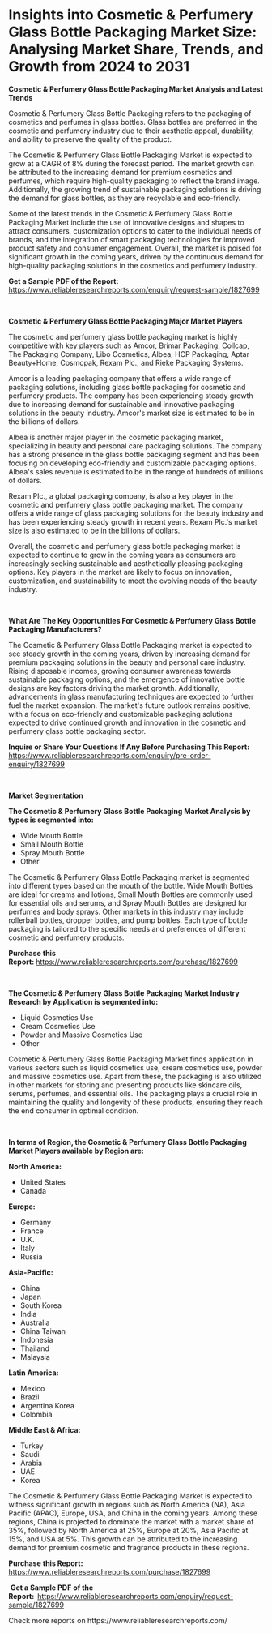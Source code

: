 <p><h1>Insights into Cosmetic & Perfumery Glass Bottle Packaging Market Size: Analysing Market Share, Trends, and Growth from 2024 to 2031</h1></p><p><strong>Cosmetic & Perfumery Glass Bottle Packaging Market Analysis and Latest Trends</strong></p>
<p><p>Cosmetic & Perfumery Glass Bottle Packaging refers to the packaging of cosmetics and perfumes in glass bottles. Glass bottles are preferred in the cosmetic and perfumery industry due to their aesthetic appeal, durability, and ability to preserve the quality of the product. </p><p>The Cosmetic & Perfumery Glass Bottle Packaging Market is expected to grow at a CAGR of 8% during the forecast period. The market growth can be attributed to the increasing demand for premium cosmetics and perfumes, which require high-quality packaging to reflect the brand image. Additionally, the growing trend of sustainable packaging solutions is driving the demand for glass bottles, as they are recyclable and eco-friendly.</p><p>Some of the latest trends in the Cosmetic & Perfumery Glass Bottle Packaging Market include the use of innovative designs and shapes to attract consumers, customization options to cater to the individual needs of brands, and the integration of smart packaging technologies for improved product safety and consumer engagement. Overall, the market is poised for significant growth in the coming years, driven by the continuous demand for high-quality packaging solutions in the cosmetics and perfumery industry.</p></p>
<p><strong>Get a Sample PDF of the Report:&nbsp;</strong> <a href="https://www.reliableresearchreports.com/enquiry/request-sample/1827699">https://www.reliableresearchreports.com/enquiry/request-sample/1827699</a></p>
<p>&nbsp;</p>
<p><strong>Cosmetic & Perfumery Glass Bottle Packaging Major Market Players</strong></p>
<p><p>The cosmetic and perfumery glass bottle packaging market is highly competitive with key players such as Amcor, Brimar Packaging, Collcap, The Packaging Company, Libo Cosmetics, Albea, HCP Packaging, Aptar Beauty+Home, Cosmopak, Rexam Plc., and Rieke Packaging Systems.</p><p>Amcor is a leading packaging company that offers a wide range of packaging solutions, including glass bottle packaging for cosmetic and perfumery products. The company has been experiencing steady growth due to increasing demand for sustainable and innovative packaging solutions in the beauty industry. Amcor's market size is estimated to be in the billions of dollars.</p><p>Albea is another major player in the cosmetic packaging market, specializing in beauty and personal care packaging solutions. The company has a strong presence in the glass bottle packaging segment and has been focusing on developing eco-friendly and customizable packaging options. Albea's sales revenue is estimated to be in the range of hundreds of millions of dollars.</p><p>Rexam Plc., a global packaging company, is also a key player in the cosmetic and perfumery glass bottle packaging market. The company offers a wide range of glass packaging solutions for the beauty industry and has been experiencing steady growth in recent years. Rexam Plc.'s market size is also estimated to be in the billions of dollars.</p><p>Overall, the cosmetic and perfumery glass bottle packaging market is expected to continue to grow in the coming years as consumers are increasingly seeking sustainable and aesthetically pleasing packaging options. Key players in the market are likely to focus on innovation, customization, and sustainability to meet the evolving needs of the beauty industry.</p></p>
<p>&nbsp;</p>
<p><strong>What Are The Key Opportunities For Cosmetic & Perfumery Glass Bottle Packaging Manufacturers?</strong></p>
<p><p>The Cosmetic & Perfumery Glass Bottle Packaging market is expected to see steady growth in the coming years, driven by increasing demand for premium packaging solutions in the beauty and personal care industry. Rising disposable incomes, growing consumer awareness towards sustainable packaging options, and the emergence of innovative bottle designs are key factors driving the market growth. Additionally, advancements in glass manufacturing techniques are expected to further fuel the market expansion. The market's future outlook remains positive, with a focus on eco-friendly and customizable packaging solutions expected to drive continued growth and innovation in the cosmetic and perfumery glass bottle packaging sector.</p></p>
<p><strong>Inquire or Share Your Questions If Any Before Purchasing This Report:</strong> <a href="https://www.reliableresearchreports.com/enquiry/pre-order-enquiry/1827699">https://www.reliableresearchreports.com/enquiry/pre-order-enquiry/1827699</a></p>
<p>&nbsp;</p>
<p><strong>Market Segmentation</strong></p>
<p><strong>The Cosmetic & Perfumery Glass Bottle Packaging Market Analysis by types is segmented into:</strong></p>
<p><ul><li>Wide Mouth Bottle</li><li>Small Mouth Bottle</li><li>Spray Mouth Bottle</li><li>Other</li></ul></p>
<p><p>The Cosmetic & Perfumery Glass Bottle Packaging market is segmented into different types based on the mouth of the bottle. Wide Mouth Bottles are ideal for creams and lotions, Small Mouth Bottles are commonly used for essential oils and serums, and Spray Mouth Bottles are designed for perfumes and body sprays. Other markets in this industry may include rollerball bottles, dropper bottles, and pump bottles. Each type of bottle packaging is tailored to the specific needs and preferences of different cosmetic and perfumery products.</p></p>
<p><strong>Purchase this Report:&nbsp;</strong><a href="https://www.reliableresearchreports.com/purchase/1827699">https://www.reliableresearchreports.com/purchase/1827699</a></p>
<p>&nbsp;</p>
<p><strong>The Cosmetic & Perfumery Glass Bottle Packaging Market Industry Research by Application is segmented into:</strong></p>
<p><ul><li>Liquid Cosmetics Use</li><li>Cream Cosmetics Use</li><li>Powder and Massive Cosmetics Use</li><li>Other</li></ul></p>
<p><p>Cosmetic & Perfumery Glass Bottle Packaging Market finds application in various sectors such as liquid cosmetics use, cream cosmetics use, powder and massive cosmetics use. Apart from these, the packaging is also utilized in other markets for storing and presenting products like skincare oils, serums, perfumes, and essential oils. The packaging plays a crucial role in maintaining the quality and longevity of these products, ensuring they reach the end consumer in optimal condition.</p></p>
<p>&nbsp;</p>
<p><strong>In terms of Region, the Cosmetic & Perfumery Glass Bottle Packaging Market Players available by Region are:</strong></p>
<p>
    <p> <strong> North America: </strong>
        <ul>
            <li>United States</li>
            <li>Canada</li>
        </ul>
        </p> 
    <p> <strong> Europe: </strong>
        <ul>
            <li>Germany</li>
            <li>France</li>
            <li>U.K.</li>
            <li>Italy</li>
            <li>Russia</li>
        </ul>
        </p> 
    <p> <strong> Asia-Pacific: </strong>
        <ul>
            <li>China</li>
            <li>Japan</li>
            <li>South Korea</li>
            <li>India</li>
            <li>Australia</li>
            <li>China Taiwan</li>
            <li>Indonesia</li>
            <li>Thailand</li>
            <li>Malaysia</li>
        </ul>
        </p> 
    <p> <strong> Latin America: </strong>
        <ul>
            <li>Mexico</li>
            <li>Brazil</li>
            <li>Argentina Korea</li>
            <li>Colombia</li>
        </ul>
        </p> 
    <p> <strong> Middle East & Africa: </strong>
        <ul>
            <li>Turkey</li>
            <li>Saudi</li>
            <li>Arabia</li>
            <li>UAE</li>
            <li>Korea</li>
        </ul>
    </p>
    </p>
<p><p>The Cosmetic & Perfumery Glass Bottle Packaging Market is expected to witness significant growth in regions such as North America (NA), Asia Pacific (APAC), Europe, USA, and China in the coming years. Among these regions, China is projected to dominate the market with a market share of 35%, followed by North America at 25%, Europe at 20%, Asia Pacific at 15%, and USA at 5%. This growth can be attributed to the increasing demand for premium cosmetic and fragrance products in these regions.</p></p>
<p><strong>Purchase this Report: </strong><a href="https://www.reliableresearchreports.com/purchase/1827699">https://www.reliableresearchreports.com/purchase/1827699</a></p>
<p>&nbsp;<strong>Get a Sample PDF of the Report:&nbsp;&nbsp;</strong><a href="https://www.reliableresearchreports.com/enquiry/request-sample/1827699">https://www.reliableresearchreports.com/enquiry/request-sample/1827699</a></p>
<p><strong></strong></p>
<p>Check more reports on https://www.reliableresearchreports.com/</p>